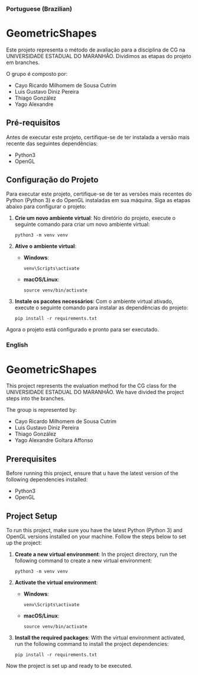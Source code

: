 ### Portuguese (Brazilian)
# GeometricShapes
Este projeto representa o método de avaliação para a disciplina de CG na UNIVERSIDADE ESTADUAL DO MARANHÃO.
Dividimos as etapas do projeto em branches.

O grupo é composto por:
- Cayo Ricardo Milhomem de Sousa Cutrim
- Luis Gustavo Diniz Pereira
- Thiago González
- Yago Alexandre

## Pré-requisitos

Antes de executar este projeto, certifique-se de ter instalada a versão mais recente das seguintes dependências:

- Python3
- OpenGL

## Configuração do Projeto

Para executar este projeto, certifique-se de ter as versões mais recentes do Python (Python 3) e do OpenGL instaladas em sua máquina. Siga as etapas abaixo para configurar o projeto:

1. **Crie um novo ambiente virtual**: No diretório do projeto, execute o seguinte comando para criar um novo ambiente virtual:
    ```
    python3 -m venv venv
    ```

2. **Ative o ambiente virtual**:
   - **Windows**:
     ```
     venv\Scripts\activate
     ```
   - **macOS/Linux**:
     ```
     source venv/bin/activate
     ```

3. **Instale os pacotes necessários**: Com o ambiente virtual ativado, execute o seguinte comando para instalar as dependências do projeto:
    ```
    pip install -r requirements.txt
    ```

Agora o projeto está configurado e pronto para ser executado.

### English
# GeometricShapes
This project represents the evaluation method for the CG class for the UNIVERSIDADE ESTADUAL DO MARANHÃO.
We have divided the project steps into the branches.

The group is represented by:
- Cayo Ricardo Milhomem de Sousa Cutrim
- Luis Gustavo Diniz Pereira
- Thiago González
- Yago Alexandre Goltara Affonso

## Prerequisites

Before running this project, ensure that u have the latest version of the following dependencies installed:

- Python3
- OpenGL

## Project Setup

To run this project, make sure you have the latest Python (Python 3) and OpenGL versions installed on your machine. Follow the steps below to set up the project:

1. **Create a new virtual environment**: In the project directory, run the following command to create a new virtual environment:
    ```
    python3 -m venv venv
    ```

2. **Activate the virtual environment**:
   - **Windows**:
     ```
     venv\Scripts\activate
     ```
   - **macOS/Linux**:
     ```
     source venv/bin/activate
     ```

3. **Install the required packages**: With the virtual environment activated, run the following command to install the project dependencies:
    ```
    pip install -r requirements.txt
    ```

Now the project is set up and ready to be executed.

